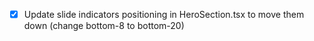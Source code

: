 - [x] Update slide indicators positioning in HeroSection.tsx to move them down (change bottom-8 to bottom-20)
